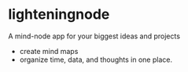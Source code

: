 # lighteningnode
A mind-node app for your biggest ideas and projects
- create mind maps
- organize time, data, and thoughts in one place.
